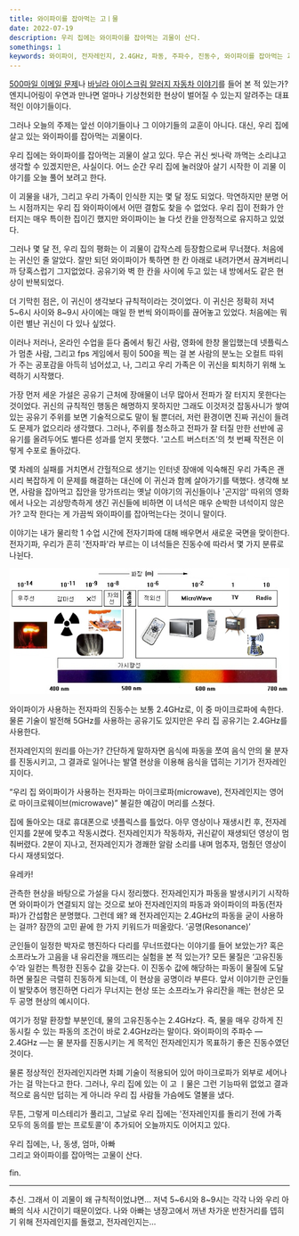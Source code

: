 ```yaml
---
title: 와이파이를 잡아먹는 고ㅣ물  
date: 2022-07-19  
description: 우리 집에는 와이파이를 잡아먹는 괴물이 산다.  
somethings: 1  
keywords: 와이파이, 전자레인지, 2.4GHz, 파동, 주파수, 진동수, 와이파이를 잡아먹는 괴물
---
```


[500마일 이메일 문제](https://edykim.com/ko/post/500-mile-email-problem/)나 [바닐라 아이스크림 알러지 자동차 이야기](https://www.clien.net/service/board/park/14924850)를 들어 본 적 있는가? 엔지니어링이 우연과 만나면 얼마나 기상천외한 현상이 벌어질 수 있는지 알려주는 대표적인 이야기들이다.

그러나 오늘의 주제는 앞선 이야기들이나 그 이야기들의 교훈이 아니다. 대신, 우리 집에 살고 있는 와이파이를 잡아먹는 괴물이다.

우리 집에는 와이파이를 잡아먹는 괴물이 살고 있다. 무슨 귀신 씻나락 까먹는 소리냐고 생각할 수 있겠지만은, 사실이다. 어느 순간 우리 집에 눌러앉아 살기 시작한 이 괴물 이야기를 오늘 풀어 보려고 한다.

이 괴물을 내가, 그리고 우리 가족이 인식한 지는 몇 달 정도 되었다. 막연하지만 분명 어느 시점까지는 우리 집 와이파이에서 어떤 결함도 찾을 수 없었다. 우리 집이 전화가 안 터지는 매우 특이한 집이긴 했지만 와이파이는 늘 다섯 칸을 안정적으로 유지하고 있었다.

그러나 몇 달 전, 우리 집의 평화는 이 괴물이 갑작스레 등장함으로써 무너졌다. 처음에는 귀신인 줄 알았다. 잘만 되던 와이파이가 툭하면 한 칸 아래로 내려가면서 끊겨버리니까 당혹스럽기 그지없었다. 공유기와 벽 한 칸을 사이에 두고 있는 내 방에서도 같은 현상이 반복되었다.

더 기막힌 점은, 이 귀신이 생각보다 규칙적이라는 것이었다. 이 귀신은 정확히 저녁 5\~6시 사이와 8\~9시 사이에는 매일 한 번씩 와이파이를 끊어놓고 있었다. 처음에는 뭐 이런 별난 귀신이 다 있나 싶었다.

이러나 저러나, 온라인 수업을 듣다 줌에서 튕긴 사람, 영화에 한창 몰입했는데 넷플릭스가 멈춘 사람, 그리고 fps 게임에서 핑이 500을 찍는 걸 본 사람의 분노는 오컬트 따위가 주는 공포감을 아득히 넘어섰고, 나, 그리고 우리 가족은 이 귀신을 퇴치하기 위해 노력하기 시작했다.

가장 먼저 세운 가설은 공유기 근처에 장애물이 너무 많아서 전파가 잘 터지지 못한다는 것이었다. 귀신의 규칙적인 행동은 해명하지 못하지만 그래도 이것저것 잡동사니가 쌓여 있는 공유기 주위를 보면 기술적으로도 말이 될 뿐더러, 저런 환경이면 진짜 귀신이 들려도 문제가 없으리라 생각했다. 그러나, 주위를 청소하고 전파가 잘 터질 만한 선반에 공유기를 올려두어도 별다른 성과를 얻지 못했다. '고스트 버스터즈'의 첫 번째 작전은 이렇게 수포로 돌아갔다.

몇 차례의 실패를 거치면서 간헐적으로 생기는 인터넷 장애에 익숙해진 우리 가족은 괜시리 복잡하게 이 문제를 해결하는 대신에 이 귀신과 함께 살아가기를 택했다. 생각해 보면, 사람을 잡아먹고 집안을 망가뜨리는 옛날 이야기의 귀신들이나 '곤지암' 따위의 영화에서 나오는 괴상망측하게 생긴 귀신들에 비하면 이 녀석은 매우 순박한 녀석이지 않은가? 고작 한다는 게 가끔씩 와이파이를 잡아먹는다는 것이니 말이다.

이야기는 내가 물리학 1 수업 시간에 전자기파에 대해 배우면서 새로운 국면을 맞이한다. 전자기파, 우리가 흔히 '전자파'라 부르는 이 녀석들은 진동수에 따라서 몇 가지 분류로 나뉜다.

![전자기파 스펙트럼 - 자바실험실(javalab.org)](./spectrum_electromagnetic_radiation_c.jpeg)

와이파이가 사용하는 전자파의 진동수는 보통 2.4GHz로, 이 중 마이크로파에 속한다. 물론 기술이 발전해 5GHz를 사용하는 공유기도 있지만은 우리 집 공유기는 2.4GHz를 사용한다.

전자레인지의 원리를 아는가? 간단하게 말하자면 음식에 파동을 쪼여 음식 안의 물 분자를 진동시키고, 그 결과로 일어나는 발열 현상을 이용해 음식을 뎁히는 기기가 전자레인지이다.

“우리 집 와이파이가 사용하는 전자파는 마이크로파(microwave), 전자레인지는 영어로 마이크로웨이브(microwave)” 불길한 예감이 머리를 스쳤다.

집에 돌아오는 대로 휴대폰으로 넷플릭스를 틀었다. 아무 영상이나 재생시킨 후, 전자레인지를 2분에 맞추고 작동시켰다. 전자레인지가 작동하자, 귀신같이 재생되던 영상이 멈춰버렸다. 2분이 지나고, 전자레인지가 경쾌한 알람 소리를 내며 멈추자, 멈췄던 영상이 다시 재생되었다.

유레카!

관측한 현상을 바탕으로 가설을 다시 정리했다. 전자레인지가 파동을 발생시키기 시작하면 와이파이가 연결되지 않는 것으로 보아 전자레인지의 파동과 와이파이의 파동(전자파)가 간섭함은 분명했다. 그런데 왜? 왜 전자레인지는 2.4GHz의 파동을 굳이 사용하는 걸까? 잠깐의 고민 끝에 한 가지 키워드가 떠올랐다. ‘공명(Resonance)’

군인들이 일정한 박자로 행진하다 다리를 무너뜨렸다는 이야기를 들어 보았는가? 혹은 소프라노가 고음을 내 유리잔을 깨뜨리는 실험을 본 적 있는가? 모든 물질은 ‘고유진동수’라 일컫는 특정한 진동수 값을 갖는다. 이 진동수 값에 해당하는 파동이 물질에 도달하면 물질은 극렬히 진동하게 되는데, 이 현상을 공명이라 부른다. 앞서 이야기한 군인들이 발맞추어 행진하면 다리가 무너지는 현상 또는 소프라노가 유리잔을 깨는 현상은 모두 공명 현상의 예시이다.

여기가 정말 환장할 부분인데, 물의 고유진동수는 2.4GHz다. 즉, 물을 매우 강하게 진동시킬 수 있는 파동의 조건이 바로 2.4GHz라는 말이다. 와이파이의 주파수 — 2.4GHz —는 물 분자를 진동시키는 게 목적인 전자레인지가 목표하기 좋은 진동수였던 것이다.

물론 정상적인 전자레인지라면 차폐 기술이 적용되어 있어 마이크로파가 외부로 세어나가는 걸 막는다고 한다. 그러나, 우리 집에 있는 이 고 ㅣ물은 그런 기능따위 없었고 결과적으로 음식만 덥히는 게 아니라 우리 집 사람들 가슴에도 열불을 냈다.

무튼, 그렇게 미스테리가 풀리고, 그날로 우리 집에는 '전자레인지를 돌리기 전에 가족 모두의 동의를 받는 프로토콜'이 추가되어 오늘까지도 이어지고 있다.

우리 집에는, 나, 동생, 엄마, 아빠  
그리고 와이파이를 잡아먹는 고물이 산다.

fin.

----

추신. 그래서 이 괴물이 왜 규칙적이었냐면… 저녁 5\~6시와 8\~9시는 각각 나와 우리 아빠의 식사 시간이기 때문이었다. 나와 아빠는 냉장고에서 꺼낸 차가운 반찬거리를 뎁히기 위해 전자레인지를 돌렸고, 전자레인지는…